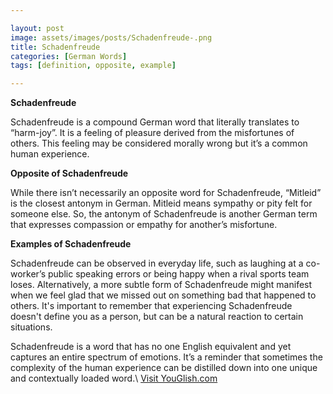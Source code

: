 ```yaml
---

layout: post
image: assets/images/posts/Schadenfreude-.png
title: Schadenfreude 
categories: [German Words]
tags: [definition, opposite, example]

---
```


**Schadenfreude**

Schadenfreude is a compound German word that literally translates to “harm-joy”. It is a feeling of pleasure derived from the misfortunes of others. This feeling may be considered morally wrong but it’s a common human experience. 

**Opposite of Schadenfreude**

While there isn’t necessarily an opposite word for Schadenfreude, “Mitleid” is the closest antonym in German. Mitleid means sympathy or pity felt for someone else. So, the antonym of Schadenfreude is another German term that expresses compassion or empathy for another’s misfortune.

**Examples of Schadenfreude**

Schadenfreude can be observed in everyday life, such as laughing at a co-worker’s public speaking errors or being happy when a rival sports team loses. Alternatively, a more subtle form of Schadenfreude might manifest when we feel glad that we missed out on something bad that happened to others. It's important to remember that experiencing Schadenfreude doesn't define you as a person, but can be a natural reaction to certain situations. 

Schadenfreude is a word that has no one English equivalent and yet captures an entire spectrum of emotions. It’s a reminder that sometimes the complexity of the human experience can be distilled down into one unique and contextually loaded word.\ <a id="yg-widget-0" class="youglish-widget" data-query="Schadenfreude " data-lang="german" data-components="8412" data-auto-start="0" data-bkg-color="theme_light" data-title="How%20to%20pronounce%20Schadenfreude %20in%20German"  rel="nofollow" href="https://youglish.com">Visit YouGlish.com</a><script async src="https://youglish.com/public/emb/widget.js" charset="utf-8"></script>
